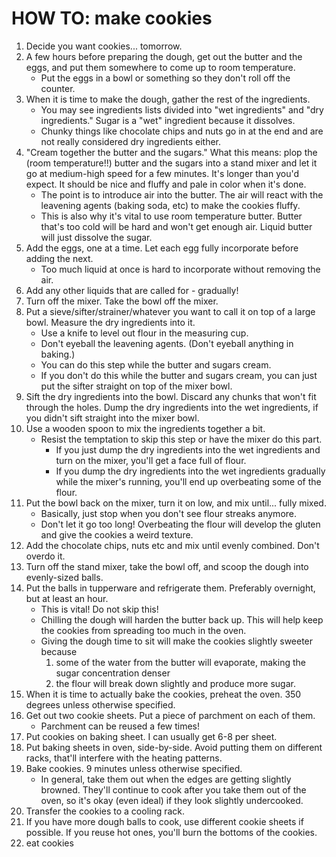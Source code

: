 HOW TO: make cookies
====================

1. Decide you want cookies... tomorrow.
1. A few hours before preparing the dough, get out the butter and the eggs, and put them somewhere to come up to room temperature.
    * Put the eggs in a bowl or something so they don't roll off the counter.
1. When it is time to make the dough, gather the rest of the ingredients.
    * You may see ingredients lists divided into "wet ingredients" and "dry ingredients." Sugar is a "wet" ingredient because it dissolves.
    * Chunky things like chocolate chips and nuts go in at the end and are not really considered dry ingredients either.
1. "Cream together the butter and the sugars." What this means: plop the (room temperature!!) butter and the sugars into a stand mixer and let it go at medium-high speed for a few minutes. It's longer than you'd expect. It should be nice and fluffy and pale in color when it's done.
    * The point is to introduce air into the butter. The air will react with the leavening agents (baking soda, etc) to make the cookies fluffy.
    * This is also why it's vital to use room temperature butter. Butter that's too cold will be hard and won't get enough air. Liquid butter will just dissolve the sugar.
1. Add the eggs, one at a time. Let each egg fully incorporate before adding the next.
    * Too much liquid at once is hard to incorporate without removing the air.
1. Add any other liquids that are called for - gradually!
1. Turn off the mixer. Take the bowl off the mixer.
1. Put a sieve/sifter/strainer/whatever you want to call it on top of a large bowl. Measure the dry ingredients into it.
    * Use a knife to level out flour in the measuring cup.
    * Don't eyeball the leavening agents. (Don't eyeball anything in baking.)
    * You can do this step while the butter and sugars cream.
    * If you don't do this while the butter and sugars cream, you can just put the sifter straight on top of the mixer bowl.
1. Sift the dry ingredients into the bowl. Discard any chunks that won't fit through the holes. Dump the dry ingredients into the wet ingredients, if you didn't sift straight into the mixer bowl.
1. Use a wooden spoon to mix the ingredients together a bit.
    * Resist the temptation to skip this step or have the mixer do this part.
      * If you just dump the dry ingredients into the wet ingredients and turn on the mixer, you'll get a face full of flour.
      * If you dump the dry ingredients into the wet ingredients gradually while the mixer's running, you'll end up overbeating some of the flour.
1. Put the bowl back on the mixer, turn it on low, and mix until... fully mixed.
    * Basically, just stop when you don't see flour streaks anymore.
    * Don't let it go too long! Overbeating the flour will develop the gluten and give the cookies a weird texture.
1. Add the chocolate chips, nuts etc and mix until evenly combined. Don't overdo it.
1. Turn off the stand mixer, take the bowl off, and scoop the dough into evenly-sized balls.
1. Put the balls in tupperware and refrigerate them. Preferably overnight, but at least an hour.
    * This is vital! Do not skip this!
    * Chilling the dough will harden the butter back up. This will help keep the cookies from spreading too much in the oven.
    * Giving the dough time to sit will make the cookies slightly sweeter because
      1. some of the water from the butter will evaporate, making the sugar concentration denser
      1. the flour will break down slightly and produce more sugar.
1. When it is time to actually bake the cookies, preheat the oven. 350 degrees unless otherwise specified.
1. Get out two cookie sheets. Put a piece of parchment on each of them.
    * Parchment can be reused a few times!
1. Put cookies on baking sheet. I can usually get 6-8 per sheet.
1. Put baking sheets in oven, side-by-side. Avoid putting them on different racks, that'll interfere with the heating patterns.
1. Bake cookies. 9 minutes unless otherwise specified.
    * In general, take them out when the edges are getting slightly browned. They'll continue to cook after you take them out of the oven, so it's okay (even ideal) if they look slightly undercooked.
1. Transfer the cookies to a cooling rack.
1. If you have more dough balls to cook, use different cookie sheets if possible. If you reuse hot ones, you'll burn the bottoms of the cookies.
1. eat cookies
